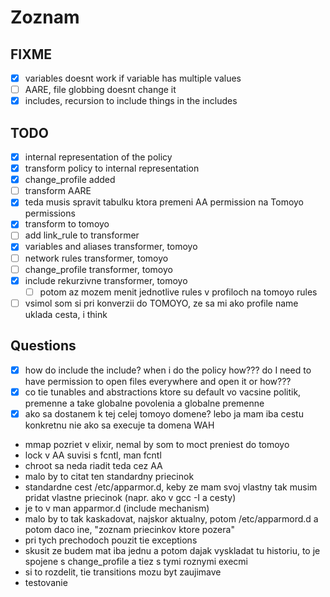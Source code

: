 # Zoznam

## FIXME

- [x] variables doesnt work if variable has multiple values
- [ ] AARE, file globbing doesnt change it
- [x] includes, recursion to include things in the includes

## TODO

- [x] internal representation of the policy
- [x] transform policy to internal representation
- [x] change_profile added
- [ ] transform AARE
- [x] teda musis spravit tabulku ktora premeni AA permission na Tomoyo permissions
- [x] transform to tomoyo
- [ ] add link_rule to transformer
- [x] variables and aliases transformer, tomoyo
- [ ] network rules transformer, tomoyo
- [ ] change_profile transformer, tomoyo
- [x] include rekurzivne transformer, tomoyo
  - [ ] potom az mozem menit jednotlive rules v profiloch na tomoyo rules

- [ ] vsimol som si pri konverzii do TOMOYO, ze sa mi ako profile name uklada cesta, i think

## Questions

- [x] how do include the include? when i do the policy how??? do I need to have permission to open files everywhere and open it or how???
- [x] co tie tunables and abstractions ktore su default vo vacsine politik, premenne a take globalne povolenia a globalne premenne
- [x] ako sa dostanem k tej celej tomoyo domene? lebo ja mam iba cestu konkretnu nie ako sa execuje ta domena WAH

- mmap pozriet v elixir, nemal by som to moct preniest do tomoyo
- lock v AA suvisi s fcntl, man fcntl
- chroot sa neda riadit teda cez AA
- malo by to citat ten standardny priecinok
- standardne cest /etc/apparmor.d, keby ze mam svoj vlastny tak musim pridat vlastne priecinok (napr. ako v gcc -I a cesty)
- je to v man apparmor.d (include mechanism)
- malo by to tak kaskadovat, najskor aktualny, potom /etc/apparmord.d a potom daco ine, "zoznam priecinkov ktore pozera"
- pri tych prechodoch pouzit tie exceptions
- skusit ze budem mat iba jednu a potom dajak vyskladat tu historiu, to je spojene s change_profile a tiez s tymi roznymi execmi
- si to rozdelit, tie transitions mozu byt zaujimave
- testovanie

